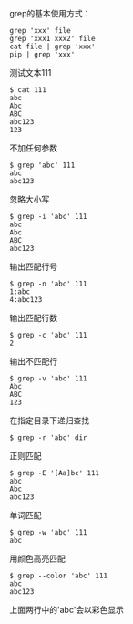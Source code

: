grep的基本使用方式：  

```
grep 'xxx' file
grep 'xxx1 xxx2' file
cat file | grep 'xxx'
pip | grep 'xxx'
```  

测试文本111  
```
$ cat 111
abc
Abc
ABC
abc123
123
```

不加任何参数  
```
$ grep 'abc' 111
abc
abc123
```  

忽略大小写  
```
$ grep -i 'abc' 111
abc
Abc
ABC
abc123
```  

输出匹配行号  
```
$ grep -n 'abc' 111
1:abc
4:abc123
```  

输出匹配行数  
```
$ grep -c 'abc' 111
2
```  

输出不匹配行  
```
$ grep -v 'abc' 111
Abc
ABC
123
```  

在指定目录下递归查找  
```
$ grep -r 'abc' dir
```  

正则匹配  
```
$ grep -E '[Aa]bc' 111
abc
Abc
abc123
```  

单词匹配  
```
$ grep -w 'abc' 111
abc
```  

用颜色高亮匹配  
```
$ grep --color 'abc' 111
abc
abc123
```  
上面两行中的'abc'会以彩色显示  



